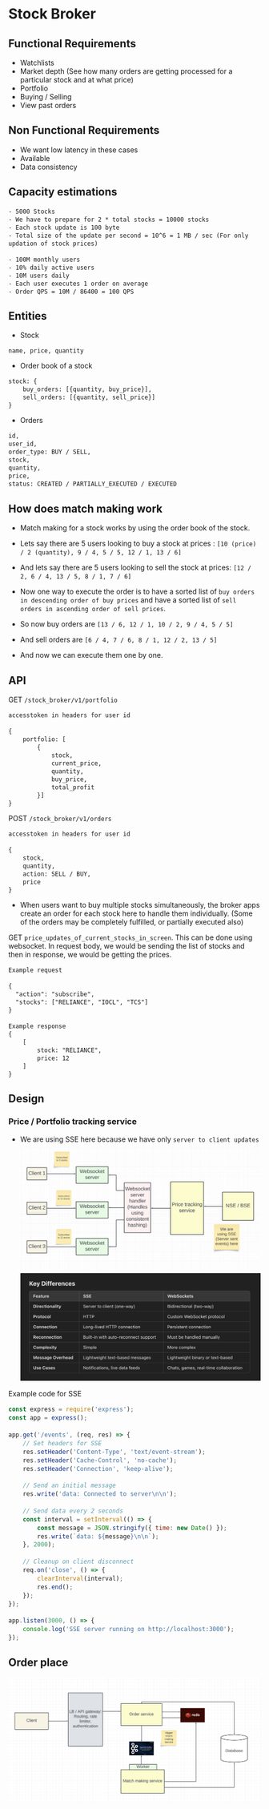 # Stock Broker
## Functional Requirements
- Watchlists
- Market depth (See how many orders are getting processed for a particular stock and at what price)
- Portfolio
- Buying / Selling
- View past orders

## Non Functional Requirements
- We want low latency in these cases
- Available
- Data consistency

## Capacity estimations
```
- 5000 Stocks
- We have to prepare for 2 * total stocks = 10000 stocks
- Each stock update is 100 byte
- Total size of the update per second = 10^6 = 1 MB / sec (For only updation of stock prices)

- 100M monthly users
- 10% daily active users
- 10M users daily
- Each user executes 1 order on average
- Order QPS = 10M / 86400 = 100 QPS
```


## Entities
- Stock
```
name, price, quantity
```

- Order book of a stock
```
stock: {
    buy_orders: [{quantity, buy_price}],
    sell_orders: [{quantity, sell_price}]
}
```

- Orders
```
id, 
user_id,
order_type: BUY / SELL,
stock,
quantity,
price,
status: CREATED / PARTIALLY_EXECUTED / EXECUTED
```

## How does match making work
- Match making for a stock works by using the order book of the stock.
- Lets say there are 5 users looking to buy a stock at prices : `[10 (price) / 2 (quantity), 9 / 4, 5 / 5, 12 / 1, 13 / 6]`
- And lets say there are 5 users looking to sell the stock at prices: `[12 / 2, 6 / 4, 13 / 5, 8 / 1, 7 / 6]`


- Now one way to execute the order is to have a sorted list of `buy orders in descending order of buy prices` and have a sorted list of `sell orders in ascending order of sell prices`.

- So now buy orders are `[13 / 6, 12 / 1, 10 / 2, 9 / 4, 5 / 5]`

- And sell orders are `[6 / 4, 7 / 6, 8 / 1, 12 / 2, 13 / 5]`

- And now we can execute them one by one.

## API 
GET `/stock_broker/v1/portfolio`
```
accesstoken in headers for user id

{
    portfolio: [
        {
            stock, 
            current_price, 
            quantity, 
            buy_price, 
            total_profit
        }]
}
```

POST `/stock_broker/v1/orders`
```
accesstoken in headers for user id

{
    stock,
    quantity,
    action: SELL / BUY,
    price
}
```
- When users want to buy multiple stocks simultaneously, the broker apps create an order for each stock here to handle them individually. (Some of the orders may be completely fulfilled, or partially executed also)

GET `price_updates_of_current_stocks_in_screen`. This can be done using websocket. In request body, we would be sending the list of stocks and then in response, we would be getting the prices.

```
Example request

{
  "action": "subscribe",
  "stocks": ["RELIANCE", "IOCL", "TCS"]
}

Example response
{
    [
        stock: "RELIANCE",
        price: 12
    ]
}
```

## Design

### Price / Portfolio tracking service
- We are using SSE here because we have only `server to client updates`
![price_tracking_service_1](images/price_tracking_service_1.png)
![differences_bw_ws_and_sse](images/differences_bw_ws_and_sse.png)

Example code for SSE
```js
const express = require('express');
const app = express();

app.get('/events', (req, res) => {
    // Set headers for SSE
    res.setHeader('Content-Type', 'text/event-stream');
    res.setHeader('Cache-Control', 'no-cache');
    res.setHeader('Connection', 'keep-alive');

    // Send an initial message
    res.write('data: Connected to server\n\n');

    // Send data every 2 seconds
    const interval = setInterval(() => {
        const message = JSON.stringify({ time: new Date() });
        res.write(`data: ${message}\n\n`);
    }, 2000);

    // Cleanup on client disconnect
    req.on('close', () => {
        clearInterval(interval);
        res.end();
    });
});

app.listen(3000, () => {
    console.log('SSE server running on http://localhost:3000');
});
```

## Order place
![orders](images/orders.png)

